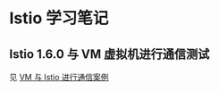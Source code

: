 # Istio 学习笔记

## Istio 1.6.0 与 VM 虚拟机进行通信测试

见 [VM 与 Istio 进行通信案例](vm/istio-cluster-vm-example.md)


